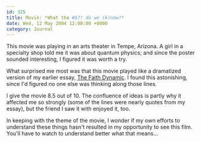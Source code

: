 ```yaml
---
id: 325
title: Movie: *What the #$?! do we (k)now?*
date: Wed, 12 May 2004 12:00:00 +0000
category: Journal
---
```


This movie was playing in an arts theater in Tempe, Arizona.  A girl in
a specialty shop told me it was about quantum physics; and since the
poster sounded interesting, I figured it was worth a try.

What surprised me most was that this movie played like a dramatized
version of my earlier essay, [The Faith Dynamic](faith.dynamic).  I found this
astonishing, since I'd figured no one else was thinking along those
lines.

I give the movie 8.5 out of 10.  The confluence of ideas is partly why
it affected me so strongly (some of the lines were nearly quotes from my
essay), but the friend I saw it with enjoyed it, too.

In keeping with the theme of the movie, I wonder if my own efforts to
understand these things hasn't resulted in my opportunity to see this
film.  You'll have to watch to understand better what that means...


